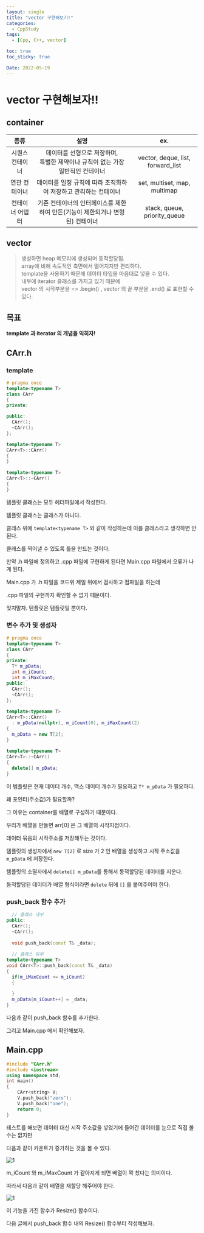 ```yaml
---
layout: single
title: "vector 구현해보기!"
categories:
  - CppStudy
tags:
  - [Cpp, C++, vector]

toc: true
toc_sticky: true

Date: 2022-05-19
---
```

# vector 구현해보자!!

## container

|**종류**|설명|ex.|
|:---:|:---:|:---:|
|시퀀스 컨테이너|데이터를 선형으로 저장하며,<br> 특별한 제약이나 규칙이 없는 가장 일반적인 컨테이너|vector, deque, list, forward_list|
|연관 컨테이너|데이터를 일정 규칙에 따라 조직화하여 저장하고 관리하는 컨테이너|set, multiset, map, multimap|
|컨테이너 어댑터|기존 컨테이너의 인터페이스를 제한하여 만든(기능이 제한되거나 변형된) 컨테이너|stack, queue, priority_queue|

## vector
> 생성하면 heap 메모리에 생성되며 동적할당됨. <br>
> array에 비해 속도적인 측면에서 떨어지지만 편리하다.<br>
> template을 사용하기 때문에 데이터 타입을 마음대로 넣을 수 있다.<br>
> 내부에 iterator 클래스를 가지고 있기 때문에 <br> 
> vector 의 시작부분을 => .begin() , vector 의 끝 부분을 .end() 로 표현할 수 있다.<br>

## 목표
**template 과 iterator 의 개념을 익히자!**

## CArr.h
### template
```cpp
# pragma once
template<typename T>
class CArr
{
private:

public:
  CArr();
  ~CArr();
};

template<typename T>
CArr<T>::CArr()
{
}
  
template<typename T>
CArr<T>::~CArr()
{
}
```

템플릿 클래스는 모두 헤더파일에서 작성한다.
  
템플릿 클래스는 클래스가 아니다.
  
클래스 위에 `template<typename T>` 와 같이 작성하는데 이를 클래스라고 생각하면 안된다.
  
클래스를 찍어낼 수 있도록 틀을 만드는 것이다.
  
만약 .h 파일에 정의하고 .cpp 파일에 구현하게 된다면 Main.cpp 파일에서 오류가 나게 된다.
  
Main.cpp 가 .h 파일을 코드위 제일 위에서 검사하고 컴파일을 하는데

.cpp 파일의 구현까지 확인할 수 없기 때문이다.
  
잊지말자. 템플릿은 템플릿일 뿐이다.
  
### 변수 추가 및 생성자 
```cpp
# pragma once
template<typename T>
class CArr
{
private:
  T* m_pData;
  int m_iCount;
  int m_iMaxCount;
public:
  CArr();
  ~CArr();
};
  
template<typename T>
CArr<T>::CArr()
  : m_pData(nullptr), m_iCount(0), m_iMaxCount(2)
{
  m_pData = new T[2];
}
  
template<typename T>
CArr<T>::~CArr()
{
  delete[] m_pData;
}
```
  
이 템플릿은 현재 데이터 개수, 맥스 데이터 개수가 필요하고 `T* m_pData` 가 필요하다.
  
왜 포인터(주소값)가 필요할까?
  
그 이유는 container를 배열로 구성하기 때문이다.
  
우리가 배열을 만들면 arr[0] 은 그 배열의 시작지점이다.
  
데이터 묶음의 시작주소를 저장해두는 것이다.
  
템플릿의 생성자에서 `new T[2]` 로 size 가 2 인 배열을 생성하고 시작 주소값을 `m_pData` 에 저장한다.
  
템플릿의 소멸자에서 `delete[] m_pData`를 통해서 동적할당된 데이터를 지운다.
  
동적할당된 데이터가 배열 형식이라면 `delete` 뒤에 `[]` 를 붙여주어야 한다.
  
### push_back 함수 추가
```cpp
  // 클래스 내부
public:
  CArr();
  ~CArr();
  
  void push_back(const T& _data);
    
  // 클래스 외부
template<typename T>
void CArr<T>::push_back(const T& _data)
{
  if(m_iMaxCount <= m_iCount)
  {
        
  }
  m_pData[m_iCount++] = _data;
}
```
  
다음과 같이 push_back 함수를 추가한다.

그리고 Main.cpp 에서 확인해보자.

## Main.cpp

```cpp
#include "CArr.h"
#include <iostream>
using namespace std;
int main()
{
    CArr<string> V;
    V.push_back("zero");
    V.push_back("one");
    return 0;
}
```

테스트를 해보면 데이터 대신 시작 주소값을 넣었기에 들어간 데이터를 눈으로 직접 볼 수는 없지만

다음과 같이 카운트가 증가하는 것을 볼 수 있다.

![1](https://user-images.githubusercontent.com/87271529/169282074-e1b80b8b-ac52-4460-b951-7938813aa60d.gif)

m_iCount 와 m_iMaxCount 가 같아지게 되면 배열이 꽉 찼다는 의미이다.

따라서 다음과 같이 배열을 재할당 해주어야 한다.

![1](https://user-images.githubusercontent.com/87271529/169282958-095ca04c-b8ec-40ea-98ca-1ff0a4725676.png)

이 기능을 가진 함수가 Resize() 함수이다.

다음 글에서 push_back 함수 내의 Resize() 함수부터 작성해보자.

